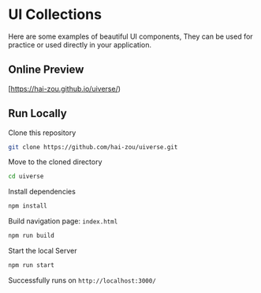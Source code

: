 # UI Collections

Here are some examples of beautiful UI components, They can be used for practice or used directly in your application.

## Online Preview

[https://hai-zou.github.io/uiverse/)

## Run Locally

Clone this repository

```bash
git clone https://github.com/hai-zou/uiverse.git
```
 
Move to the cloned directory

```bash
cd uiverse
```

Install dependencies

```bash
npm install
```

Build navigation page: `index.html`

```bash
npm run build
```

Start the local Server

```bash
npm run start
```

Successfully runs on `http://localhost:3000/`
